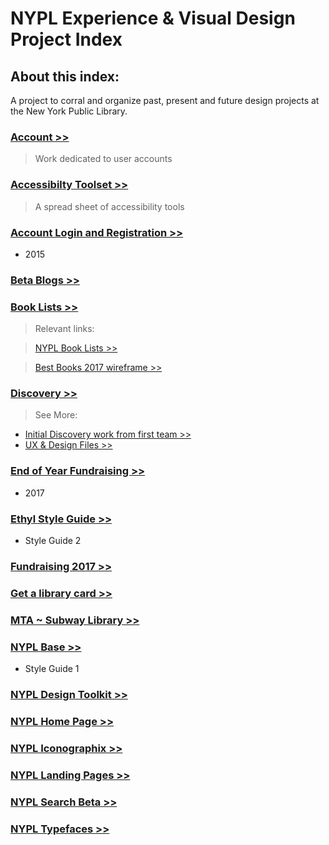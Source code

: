 # NYPL Experience & Visual Design Project Index

## About this index:
A project to corral and organize past, present and future design projects at the New York Public Library.

### [Account >>](https://drive.google.com/open?id=0B6GgKeOxL8IeRWhCU3RSVW5LTzA)
> Work dedicated to user accounts

### [Accessibilty Toolset >>](https://docs.google.com/a/nypl.org/spreadsheets/d/1WhV-AJ6Tb6xF7BxI1RBU0f93KqwV1XlymL6Z4jSykEc/edit?usp=sharing)
> A spread sheet of accessibility tools

### [Account Login and Registration >>](https://drive.google.com/open?id=0B6GgKeOxL8IefjlwTkJYUmxFMnR1RVROMU5jMEFYdXNrQk00RUo1eXFOTlBwVzZrTERBR2s)
 * 2015

### [Beta Blogs >>](https://drive.google.com/drive/folders/0B_L4KDeJ_XcoMTlLVi05YmV3d1E?usp=sharing)

### [Book Lists >>](https://drive.google.com/drive/folders/0B_L4KDeJ_XcoZkw0ak9WMTF0bDQ?usp=sharing)
> Relevant links:

> [NYPL Book Lists >>](https://www.nypl.org/books-music-dvds/recommendations/lists/nypl_mid_manhattan/)

> [Best Books 2017 wireframe >>](https://app.moqups.com/courtneylmcgee/UWrYrdtSFF/edit/page/a366d3e87)

### [Discovery >>](https://drive.google.com/drive/folders/0B_L4KDeJ_XcoM2VzSmNPRVZRcjg?usp=sharing)
  > See More:
  * [Initial Discovery work from first team >>](https://nypl-discovery.github.io/discovery-designs/)
  * [UX & Design Files >>](https://drive.google.com/drive/folders/0B2LQIUUuUDJdNTdPaDYxSTBENEU?usp=sharing)

### [End of Year Fundraising >>](https://drive.google.com/open?id=1uqVks4A6jBx9oJTXDRft9DpfBA5HDA47)
 * 2017

### [Ethyl Style Guide >>](http://ethyl.nypl.org/)
 * Style Guide 2

### [Fundraising 2017 >>](https://app.moqups.com/courtneylmcgee/yIW1Hti5DS/share)

### [Get a library card >>](https://drive.google.com/drive/folders/0B_L4KDeJ_Xcoc1d0dkFPZURKQmM?usp=sharing)

### [MTA ~ Subway Library >>](https://drive.google.com/drive/folders/0B5uAYbtOQBxGNFUySWNaUkc4WXc?usp=sharing)

### [NYPL Base >>](http://nypl.github.io/NYPLBase/styleguide/index.html)
 * Style Guide 1

### [NYPL Design Toolkit >>](https://nypl.github.io/design-toolkit/)

### [NYPL Home Page >>](https://drive.google.com/drive/folders/0B_L4KDeJ_XcoS1g1QTZFM3h1Q2c?usp=sharing)

### [NYPL Iconographix >>](https://drive.google.com/drive/folders/0B_L4KDeJ_XcoOVptcnl6OGM3b0U?usp=sharing)

### [NYPL Landing Pages >>](https://drive.google.com/drive/folders/0B_L4KDeJ_XcoQzIwZUVJZXJPX00?usp=sharing)

### [NYPL Search Beta >>](https://www.nypl.org/searchbeta/cactus/)

### [NYPL Typefaces >>](https://drive.google.com/drive/folders/0B_L4KDeJ_XcobVpuak5HZkt2eE0?usp=sharing)
